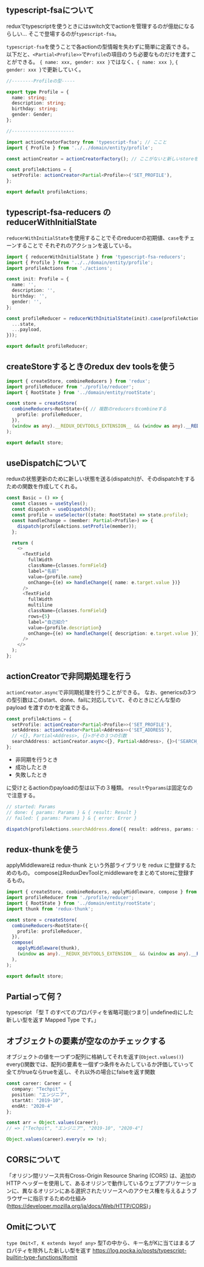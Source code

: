 ## typescript-fsaについて
reduxでtypescriptを使うときにはswitch文でactionを管理するのが億劫になるらしい...
そこで登場するのが`typescript-fsa`。

`typescript-fsa`を使うことで各actionの型情報を失わずに簡単に定義できる。
以下だと、`<Partial<Profile>>`で`Profile`の項目のうち必要なものだけを渡すことができる。
`{ name: xxx, gender: xxx }`ではなく、`{ name: xxx }`, `{ gender: xxx }`で更新していく。

```ts
//--------Profileの型-----

export type Profile = {
  name: string;
  description: string;
  birthday: string;
  gender: Gender;
};

//-----------------------

import actionCreatorFactory from 'typescript-fsa'; // ここと
import { Profile } from '../../domain/entity/profile';

const actionCreator = actionCreatorFactory(); // ここがないと新しいstoreを作成できないので注意。

const profileActions = {
  setProfile: actionCreator<Partial<Profile>>('SET_PROFILE'),
};

export default profileActions;
```

## typescript-fsa-reducers の reducerWithInitialState
`reducerWithInitialState`を使用することでそのreducerの初期値、`case`をチェーンすることで
それぞれのアクションを返している。

```ts
import { reducerWithInitialState } from 'typescript-fsa-reducers';
import { Profile } from '../../domain/entity/profile';
import profileActions from './actions';

const init: Profile = {
  name: '',
  description: '',
  birthday: '',
  gender: '',
};

const profileReducer = reducerWithInitialState(init).case(profileActions.setProfile, (state, payload) => ({
  ...state,
  ...payload,
}));

export default profileReducer;
```

## createStoreするときのredux dev toolsを使う

```ts
import { createStore, combineReducers } from 'redux';
import profileReducer from './profile/reducer';
import { RootState } from '../domain/entity/rootState';

const store = createStore(
  combineReducers<RootState>({ // 複数のreducersをcombineする
    profile: profileReducer,
  }),
  (window as any).__REDUX_DEVTOOLS_EXTENSION__ && (window as any).__REDUX_DEVTOOLS_EXTENSION__(),
);

export default store;
```

## useDispatchについて
reduxの状態更新のために新しい状態を送る(dispatch)が、そのdispatchをするための関数を作成してくれる。

```ts
const Basic = () => {
  const classes = useStyles();
  const dispatch = useDispatch();
  const profile = useSelector((state: RootState) => state.profile);
  const handleChange = (member: Partial<Profile>) => {
    dispatch(profileActions.setProfile(member));
  };

  return (
    <>
      <TextField
        fullWidth
        className={classes.formField}
        label="名前"
        value={profile.name}
        onChange={(e) => handleChange({ name: e.target.value })}
      />
      <TextField
        fullWidth
        multiline
        className={classes.formField}
        rows={5}
        label="自己紹介"
        value={profile.description}
        onChange={(e) => handleChange({ description: e.target.value })}
      />
    </>
  );
};
```

## actionCreatorで非同期処理を行う
`actionCreator.async`で非同期処理を行うことができる。
なお、genericsの3つの型引数はこのstart、done、failに対応していて、そのときにどんな型の payload を渡すのかを定義できる。

```ts
const profileActions = {
  setProfile: actionCreator<Partial<Profile>>('SET_PROFILE'),
  setAddress: actionCreator<Partial<Address>>('SET_ADDRESS'),
  // <{}, Partial<Address>, {}>がその３つの引数
  searchAddress: actionCreator.async<{}, Partial<Address>, {}>('SEARCH_ADDRESS'),
};
```

- 非同期を行うとき
- 成功したとき
- 失敗したとき

に受けとるactionのpayloadの型は以下の３種類。
`result`や`params`は固定なので注意する。

```ts
// started: Params
// done: { params: Params } & { result: Result }
// failed: { params: Params } & { error: Error }

dispatch(profileActions.searchAddress.done({ result: address, params: {} }));
```

## redux-thunkを使う
applyMiddlewareは redux-thunk という外部ライブラリを redux に登録するためのもの。
composeはReduxDevToolとmiddlewareをまとめてstoreに登録するもの。

```ts
import { createStore, combineReducers, applyMiddleware, compose } from 'redux';
import profileReducer from './profile/reducer';
import { RootState } from '../domain/entity/rootState';
import thunk from 'redux-thunk';

const store = createStore(
  combineReducers<RootState>({
    profile: profileReducer,
  }),
  compose(
    applyMiddleware(thunk),
    (window as any).__REDUX_DEVTOOLS_EXTENSION__ && (window as any).__REDUX_DEVTOOLS_EXTENSION__(),
  ),
);

export default store;
```

## Partialって何？
typescript
「型 T のすべてのプロパティを省略可能(つまり| undefined)にした新しい型を返す Mapped Type です。」

## オブジェクトの要素が空なのかチェックする
オブジェクトの値を一つずつ配列に格納してそれを返す(`Object.values()`)
every()関数では、配列の要素を一個ずつ条件をみたしているか評価していって全てがtrueならtrueを返し、それ以外の場合にfalseを返す関数
```ts
const career: Career = {
  company: "Techpit",
  position: "エンジニア",
  startAt: "2019-10",
  endAt: "2020-4"
};

const arr = Object.values(career);
// => ["Techpit", "エンジニア", "2019-10", "2020-4"]

Object.values(career).every(v => !v);
```

## CORSについて
「オリジン間リソース共有Cross-Origin Resource Sharing (CORS) は、追加の HTTP ヘッダーを使用して、あるオリジンで動作しているウェブアプリケーションに、異なるオリジンにある選択されたリソースへのアクセス権を与えるようブラウザーに指示するための仕組み(https://developer.mozilla.org/ja/docs/Web/HTTP/CORS)」

## Omitについて
`type Omit<T, K extends keyof any>`
型Tの中から、キー名がKに当てはまるプロパティを除外した新しい型を返す
https://log.pocka.io/posts/typescript-builtin-type-functions/#omit
